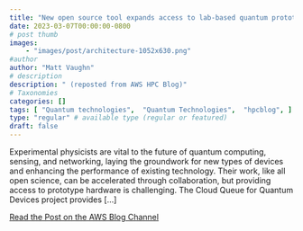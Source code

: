 ```yaml
---
title: "New open source tool expands access to lab-based quantum prototypes: Cloud Queue for Quantum Devices"
date: 2023-03-07T00:00:00-0800
# post thumb
images:
    - "images/post/architecture-1052x630.png"
#author
author: "Matt Vaughn"
# description
description: " (reposted from AWS HPC Blog)"
# Taxonomies
categories: []
tags: [ "Quantum technologies",  "Quantum Technologies",  "hpcblog", ]
type: "regular" # available type (regular or featured)
draft: false
---
```


Experimental physicists are vital to the future of quantum computing, sensing, and networking, laying the groundwork for new types of devices and enhancing the performance of existing technology. Their work, like all open science, can be accelerated through collaboration, but providing access to prototype hardware is challenging. The Cloud Queue for Quantum Devices project provides […]

<a href="https://aws.amazon.com/blogs/quantum-computing/new-open-source-tool-expands-access-to-lab-based-quantum-prototypes-cloud-queue-for-quantum-devices/" class="btn btn-primary btn-lg active" role="button" aria-pressed="true" style="margin-top: 8px;">Read the Post on the AWS Blog Channel</a>